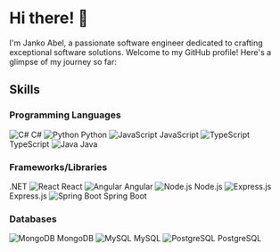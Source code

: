 # Hi there! 👋

I'm Janko Abel, a passionate software engineer dedicated to crafting exceptional software solutions. Welcome to my GitHub profile! Here's a glimpse of my journey so far:

## Skills

### Programming Languages
![C#](https://img.icons8.com/color/24/000000/c-sharp-logo.png) C#
![Python](https://img.icons8.com/color/24/000000/python.png) Python
![JavaScript](https://img.icons8.com/color/24/000000/javascript.png) JavaScript
![TypeScript](https://img.icons8.com/color/24/000000/typescript.png) TypeScript
![Java](https://img.icons8.com/color/24/000000/java-coffee-cup-logo.png) Java

### Frameworks/Libraries
.NET
![React](https://img.icons8.com/color/24/000000/react-native.png) React
![Angular](https://img.icons8.com/color/24/000000/angularjs.png) Angular
![Node.js](https://img.icons8.com/color/24/000000/nodejs.png) Node.js
![Express.js](https://img.icons8.com/color/24/000000/express.png) Express.js
![Spring Boot](https://img.icons8.com/color/24/000000/spring-logo.png) Spring Boot

### Databases
![MongoDB](https://img.icons8.com/color/24/000000/mongodb.png) MongoDB
![MySQL](https://img.icons8.com/color/24/000000/mysql.png) MySQL
![ PostgreSQL](https://upload.wikimedia.org/wikipedia/commons/thumb/2/29/Postgresql_elephant.svg/24px-Postgresql_elephant.svg.png) PostgreSQL

